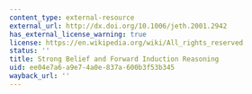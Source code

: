 ```yaml
---
content_type: external-resource
external_url: http://dx.doi.org/10.1006/jeth.2001.2942
has_external_license_warning: true
license: https://en.wikipedia.org/wiki/All_rights_reserved
status: ''
title: Strong Belief and Forward Induction Reasoning
uid: ee04e7a6-a9e7-4a0e-837a-600b3f53b345
wayback_url: ''
---
```

